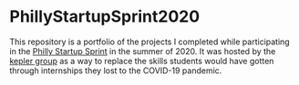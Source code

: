 # PhillyStartupSprint2020

This repository is a portfolio of the projects I completed while participating
in the [Philly Startup Sprint](https://www.phillystartupsprint.com/) in the 
summer of 2020. It was hosted by the [kepler group](https://www.keplergrp.com/)
as a way to replace the skills students would have gotten through internships
they lost to the COVID-19 pandemic.


